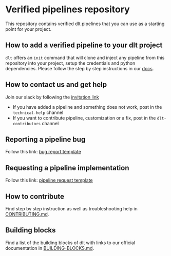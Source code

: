 # Verified pipelines repository
This repository contains verified dlt pipelines that you can use as a starting point for your project. 

## How to add a verified pipeline to your dlt project
`dlt` offers an `init` command that will clone and inject any pipeline from this repository into your project, setup the credentials and python dependencies. Please follow the step by step instructions in our [docs](https://dlthub.com/docs/walkthroughs/add-a-pipeline). 
## How to contact us and get help
Join our slack by following the [invitation link](https://join.slack.com/t/dlthub-community/shared_invite/zt-1n5193dbq-rCBmJ6p~ckpSFK4hCF2dYA)

 - If you have added a pipeline and something does not work, post in the `technical-help` channel
 - If you want to contribute pipeline, customization or a fix, post in the `dlt-contributors` channel

## Reporting a pipeline bug
Follow this link: [bug report template](https://github.com/dlt-hub/pipelines/issues/new?template=bug-report.md)

## Requesting a pipeline implementation
Follow this link: [pipeline request template](https://github.com/dlt-hub/pipelines/issues/new?template=pipeline-request.md)

## How to contribute
Find step by step instruction as well as troubleshooting help in [CONTRIBUTING.md](CONTRIBUTING.md).

## Building blocks
Find a list of the building blocks of dlt with links to our official documentation in [BUILDING-BLOCKS.md](docs/BUILDING-BLOCKS.md).


